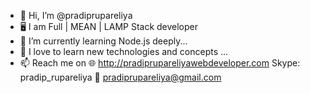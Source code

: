 - 👋 Hi, I’m @pradiprupareliya
- 🖥️ I am Full | MEAN | LAMP Stack developer
- 🌱 I’m currently learning Node.js deeply...
- 💞️ I love to learn new technologies and concepts ...
- 📫 Reach me on 
    🌐 http://pradiprupareliyawebdeveloper.com
    Skype: pradip_rupareliya
    📧 pradiprupareliya@gmail.com
<!---
pradiprupareliya/pradiprupareliya is a ✨ special ✨ repository because its `README.md` (this file) appears on your GitHub profile.
You can click the Preview link to take a look at your changes.
--->
